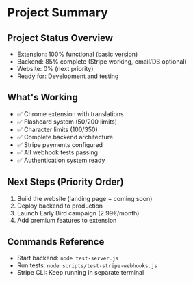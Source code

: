 # Project Summary

## Project Status Overview
- Extension: 100% functional (basic version)
- Backend: 85% complete (Stripe working, email/DB optional)
- Website: 0% (next priority)
- Ready for: Development and testing

## What's Working
- ✅ Chrome extension with translations
- ✅ Flashcard system (50/200 limits)
- ✅ Character limits (100/350)
- ✅ Complete backend architecture
- ✅ Stripe payments configured
- ✅ All webhook tests passing
- ✅ Authentication system ready

## Next Steps (Priority Order)
1. Build the website (landing page + coming soon)
2. Deploy backend to production
3. Launch Early Bird campaign (2.99€/month)
4. Add premium features to extension

## Commands Reference
- Start backend: `node test-server.js`
- Run tests: `node scripts/test-stripe-webhooks.js`
- Stripe CLI: Keep running in separate terminal
